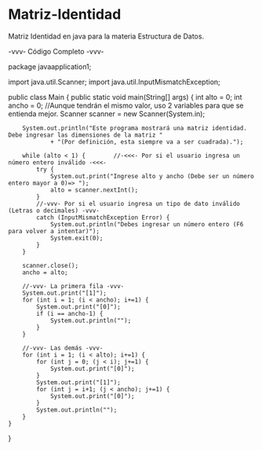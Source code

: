 # Matriz-Identidad
Matriz Identidad en java para la materia Estructura de Datos.

-vvv- Código Completo -vvv-



package javaapplication1;

import java.util.Scanner;
import java.util.InputMismatchException;

public class Main {
    public static void main(String[] args) {
        int alto = 0;
        int ancho = 0; //Aunque tendrán el mismo valor, uso 2 variables para que se entienda mejor.
        Scanner scanner = new Scanner(System.in);
        
        System.out.println("Este programa mostrará una matriz identidad. Debe ingresar las dimensiones de la matriz "
                + "(Por definición, esta siempre va a ser cuadrada).");
        
        while (alto < 1) {        //-<<<- Por si el usuario ingresa un número entero inválido -<<<-
            try {
                System.out.print("Ingrese alto y ancho (Debe ser un número entero mayor a 0)=> ");
                alto = scanner.nextInt();
            }
            //-vvv- Por si el usuario ingresa un tipo de dato inválido (Letras o decimales) -vvv-
            catch (InputMismatchException Error) {
                System.out.println("Debes ingresar un número entero (F6 para volver a intentar)");
                System.exit(0);
            }
        }
        
        scanner.close();
        ancho = alto;
        
        //-vvv- La primera fila -vvv-
        System.out.print("[1]");
        for (int i = 1; (i < ancho); i+=1) {
            System.out.print("[0]");
            if (i == ancho-1) {
                System.out.println("");
            }
        }
        
        //-vvv- Las demás -vvv-
        for (int i = 1; (i < alto); i+=1) {
            for (int j = 0; (j < i); j+=1) {
                System.out.print("[0]");
            }
            System.out.print("[1]");
            for (int j = i+1; (j < ancho); j+=1) {
                System.out.print("[0]");
            }
            System.out.println("");
        }
    }
    
}

